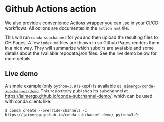 # Github Actions action

We also provide a convenience Actions wrapper you can use in your CI/CD workflows. All options are documented in the [`action.yml` file](https://github.com/jaimergp/conda-subchannel/blob/main/action.yml).

This will run `conda subchannel` for you and then upload the resulting files to GH Pages. A few `index.md` files are thrown in so Github Pages renders them in a nice way. They will summarize which subdirs are available and some details about the available repodata.json files. See the live demo below for more details.

## Live demo

A simple example (only `python=3.9` is kept) is available at [`jaimergp/conda-subchannel-demo`](https://github.com/jaimergp/conda-subchannel-demo). This repository publishes its subchannel at https://jaimergp.github.io/conda-subchannel-demo/, which can be used with conda clients like:

```
$ conda create --override-channels -c https://jaimergp.github.io/conda-subchannel-demo/ python=3.9
```
